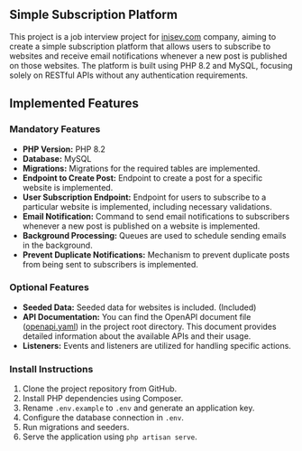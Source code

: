 ## Simple Subscription Platform

This project is a job interview project for [inisev.com](inisev.com) company, aiming to create a simple subscription platform that allows users to subscribe to websites and receive email notifications whenever a new post is published on those websites. The platform is built using PHP 8.2 and MySQL, focusing solely on RESTful APIs without any authentication requirements.

## Implemented Features

### Mandatory Features
- **PHP Version:** PHP 8.2
- **Database:** MySQL
- **Migrations:** Migrations for the required tables are implemented.
- **Endpoint to Create Post:** Endpoint to create a post for a specific website is implemented.
- **User Subscription Endpoint:** Endpoint for users to subscribe to a particular website is implemented, including necessary validations.
- **Email Notification:** Command to send email notifications to subscribers whenever a new post is published on a website is implemented.
- **Background Processing:** Queues are used to schedule sending emails in the background.
- **Prevent Duplicate Notifications:** Mechanism to prevent duplicate posts from being sent to subscribers is implemented.

### Optional Features
- **Seeded Data:** Seeded data for websites is included. (Included)
- **API Documentation:** You can find the OpenAPI document file ([openapi.yaml](openapi.yaml)) in the project root directory. This document provides detailed information about the available APIs and their usage.
- **Listeners:** Events and listeners are utilized for handling specific actions.

### Install Instructions

1. Clone the project repository from GitHub.
2. Install PHP dependencies using Composer.
3. Rename `.env.example` to `.env` and generate an application key.
4. Configure the database connection in `.env`.
5. Run migrations and seeders.
6. Serve the application using `php artisan serve`.



